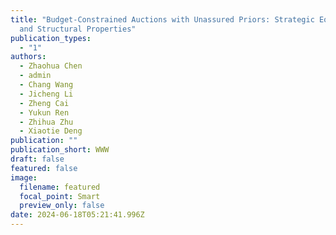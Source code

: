 ```yaml
---
title: "Budget-Constrained Auctions with Unassured Priors: Strategic Equivalence
  and Structural Properties"
publication_types:
  - "1"
authors:
  - Zhaohua Chen
  - admin
  - Chang Wang
  - Jicheng Li
  - Zheng Cai
  - Yukun Ren
  - Zhihua Zhu
  - Xiaotie Deng
publication: ""
publication_short: WWW
draft: false
featured: false
image:
  filename: featured
  focal_point: Smart
  preview_only: false
date: 2024-06-18T05:21:41.996Z
---
```

